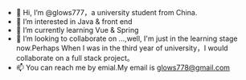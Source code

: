 - 👋 Hi, I’m @glows777，a university student from China.
- 👀 I’m interested in Java & front end
- 🌱 I’m currently learning Vue & Spring
- 💞️ I’m looking to collaborate on ...,well, I'm just in the learning stage now.Perhaps When I was in the third year of university，I would collaborate on a full stack project。
- 📫 You can reach me by emial.My email is glows778@gmail.com

<!---
glows777/glows777 is a ✨ special ✨ repository because its `README.md` (this file) appears on your GitHub profile.
You can click the Preview link to take a look at your changes.
--->
